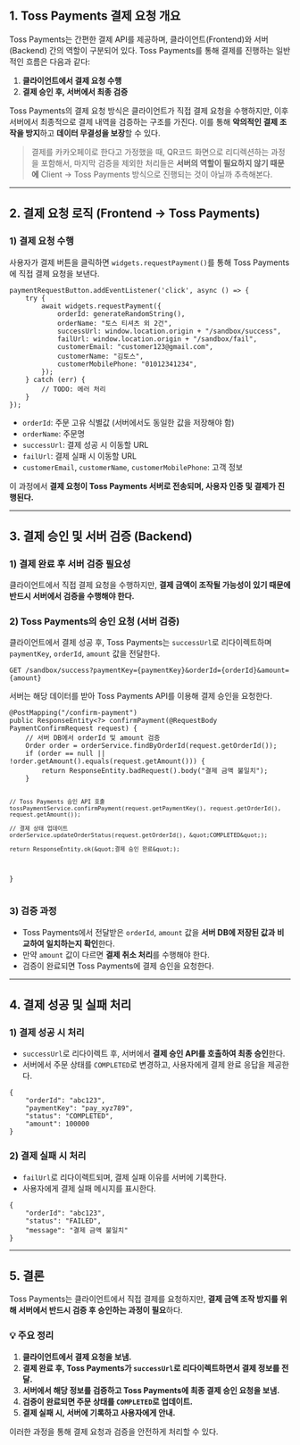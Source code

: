 <h2 id="1-toss-payments-결제-요청-개요">1. Toss Payments 결제 요청 개요</h2>
<p>Toss Payments는 간편한 결제 API를 제공하며, 클라이언트(Frontend)와 서버(Backend) 간의 역할이 구분되어 있다.
Toss Payments를 통해 결제를 진행하는 일반적인 흐름은 다음과 같다:</p>
<ol>
<li><strong>클라이언트에서 결제 요청 수행</strong></li>
<li><strong>결제 승인 후, 서버에서 최종 검증</strong></li>
</ol>
<p>Toss Payments의 결제 요청 방식은 클라이언트가 직접 결제 요청을 수행하지만, 이후 서버에서 최종적으로 결제 내역을 검증하는 구조를 가진다. 이를 통해 <strong>악의적인 결제 조작을 방지</strong>하고 <strong>데이터 무결성을 보장</strong>할 수 있다.</p>
<blockquote>
<p>결제를 카카오페이로 한다고 가정했을 때, QR코드 화면으로 리디렉션하는 과정을 포함해서, 마지막 검증을 제외한 처리들은 <strong>서버의 역할이 필요하지 않기 때문에</strong> Client → Toss Payments 방식으로 진행되는 것이 아닐까 추측해본다.</p>
</blockquote>
<hr />
<h2 id="2-결제-요청-로직-frontend-→-toss-payments">2. 결제 요청 로직 (Frontend → Toss Payments)</h2>
<h3 id="1-결제-요청-수행"><strong>1) 결제 요청 수행</strong></h3>
<p>사용자가 결제 버튼을 클릭하면 <code>widgets.requestPayment()</code>를 통해 Toss Payments에 직접 결제 요청을 보낸다.</p>
<pre><code class="language-javascript">paymentRequestButton.addEventListener('click', async () =&gt; {
    try {
        await widgets.requestPayment({
            orderId: generateRandomString(),
            orderName: &quot;토스 티셔츠 외 2건&quot;,
            successUrl: window.location.origin + &quot;/sandbox/success&quot;,
            failUrl: window.location.origin + &quot;/sandbox/fail&quot;,
            customerEmail: &quot;customer123@gmail.com&quot;,
            customerName: &quot;김토스&quot;,
            customerMobilePhone: &quot;01012341234&quot;,
        });
    } catch (err) {
        // TODO: 에러 처리
    }
});</code></pre>
<ul>
<li><code>orderId</code>: 주문 고유 식별값 (서버에서도 동일한 값을 저장해야 함)</li>
<li><code>orderName</code>: 주문명</li>
<li><code>successUrl</code>: 결제 성공 시 이동할 URL</li>
<li><code>failUrl</code>: 결제 실패 시 이동할 URL</li>
<li><code>customerEmail</code>, <code>customerName</code>, <code>customerMobilePhone</code>: 고객 정보</li>
</ul>
<p>이 과정에서 <strong>결제 요청이 Toss Payments 서버로 전송되며, 사용자 인증 및 결제가 진행된다.</strong></p>
<hr />
<h2 id="3-결제-승인-및-서버-검증-backend">3. 결제 승인 및 서버 검증 (Backend)</h2>
<h3 id="1-결제-완료-후-서버-검증-필요성"><strong>1) 결제 완료 후 서버 검증 필요성</strong></h3>
<p>클라이언트에서 직접 결제 요청을 수행하지만, <strong>결제 금액이 조작될 가능성이 있기 때문에 반드시 서버에서 검증을 수행해야 한다.</strong></p>
<h3 id="2-toss-payments의-승인-요청-서버-검증"><strong>2) Toss Payments의 승인 요청 (서버 검증)</strong></h3>
<p>클라이언트에서 결제 성공 후, Toss Payments는 <code>successUrl</code>로 리다이렉트하며 <code>paymentKey</code>, <code>orderId</code>, <code>amount</code> 값을 전달한다.</p>
<pre><code class="language-http">GET /sandbox/success?paymentKey={paymentKey}&amp;orderId={orderId}&amp;amount={amount}</code></pre>
<p>서버는 해당 데이터를 받아 Toss Payments API를 이용해 결제 승인을 요청한다.</p>
<pre><code class="language-java">@PostMapping(&quot;/confirm-payment&quot;)
public ResponseEntity&lt;?&gt; confirmPayment(@RequestBody PaymentConfirmRequest request) {
    // 서버 DB에서 orderId 및 amount 검증
    Order order = orderService.findByOrderId(request.getOrderId());
    if (order == null || !order.getAmount().equals(request.getAmount())) {
        return ResponseEntity.badRequest().body(&quot;결제 금액 불일치&quot;);
    }

    // Toss Payments 승인 API 호출
    tossPaymentService.confirmPayment(request.getPaymentKey(), request.getOrderId(), request.getAmount());

    // 결제 상태 업데이트
    orderService.updateOrderStatus(request.getOrderId(), &quot;COMPLETED&quot;);

    return ResponseEntity.ok(&quot;결제 승인 완료&quot;);
}</code></pre>
<h3 id="3-검증-과정"><strong>3) 검증 과정</strong></h3>
<ul>
<li>Toss Payments에서 전달받은 <code>orderId</code>, <code>amount</code> 값을 <strong>서버 DB에 저장된 값과 비교하여 일치하는지 확인</strong>한다.</li>
<li>만약 <code>amount</code> 값이 다르면 <strong>결제 취소 처리</strong>를 수행해야 한다.</li>
<li>검증이 완료되면 Toss Payments에 결제 승인을 요청한다.</li>
</ul>
<hr />
<h2 id="4-결제-성공-및-실패-처리">4. 결제 성공 및 실패 처리</h2>
<h3 id="1-결제-성공-시-처리"><strong>1) 결제 성공 시 처리</strong></h3>
<ul>
<li><code>successUrl</code>로 리다이렉트 후, 서버에서 <strong>결제 승인 API를 호출하여 최종 승인</strong>한다.</li>
<li>서버에서 주문 상태를 <code>COMPLETED</code>로 변경하고, 사용자에게 결제 완료 응답을 제공한다.</li>
</ul>
<pre><code class="language-json">{
    &quot;orderId&quot;: &quot;abc123&quot;,
    &quot;paymentKey&quot;: &quot;pay_xyz789&quot;,
    &quot;status&quot;: &quot;COMPLETED&quot;,
    &quot;amount&quot;: 100000
}</code></pre>
<h3 id="2-결제-실패-시-처리"><strong>2) 결제 실패 시 처리</strong></h3>
<ul>
<li><code>failUrl</code>로 리다이렉트되며, 결제 실패 이유를 서버에 기록한다.</li>
<li>사용자에게 결제 실패 메시지를 표시한다.</li>
</ul>
<pre><code class="language-json">{
    &quot;orderId&quot;: &quot;abc123&quot;,
    &quot;status&quot;: &quot;FAILED&quot;,
    &quot;message&quot;: &quot;결제 금액 불일치&quot;
}</code></pre>
<hr />
<h2 id="5-결론">5. 결론</h2>
<p>Toss Payments는 클라이언트에서 직접 결제를 요청하지만, <strong>결제 금액 조작 방지를 위해 서버에서 반드시 검증 후 승인하는 과정이 필요</strong>하다.</p>
<h3 id="💡-주요-정리"><strong>💡 주요 정리</strong></h3>
<ol>
<li><strong>클라이언트에서 결제 요청을 보냄.</strong></li>
<li><strong>결제 완료 후, Toss Payments가 <code>successUrl</code>로 리다이렉트하면서 결제 정보를 전달.</strong></li>
<li><strong>서버에서 해당 정보를 검증하고 Toss Payments에 최종 결제 승인 요청을 보냄.</strong></li>
<li><strong>검증이 완료되면 주문 상태를 <code>COMPLETED</code>로 업데이트.</strong></li>
<li><strong>결제 실패 시, 서버에 기록하고 사용자에게 안내.</strong></li>
</ol>
<p>이러한 과정을 통해 결제 요청과 검증을 안전하게 처리할 수 있다.</p>